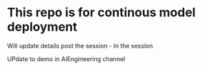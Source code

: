 # This repo is for continous model deployment
Will update details post the session - In the session

UPdate to demo in AIEngineering channel

